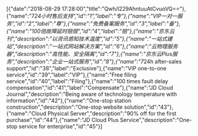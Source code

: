 [{"date":"2018-08-29 17:28:00","title":"Qwh/l229AhntuuAtCvuoVQ=="},{"name":"7*24小时售后支持","id":"1","label":"专"},{"name":"VIP一对一服务","id":"2","label":"尊"},{"name":"免费备案服务","id":"3","label":"备"},{"name":"100倍故障延时赔偿","id":"4","label":"赔"},{"name":"京东云刊","description":"以资讯感知技术温度","id":"5"},{"name":"一站式建站","description":"一站式网站解决方案","id":"6"},{"name":"云物理服务器","description":"高性能、安全隔离","id":"7"},{"name":"京东云Plus服务","description":"企业一站式服务","id":"8"},{"name":"7*24h after-sales support","id":"38","label":"Exclusive"},{"name":"VIP one-to-one service","id":"39","label":"VIP"},{"name":"Free filing service","id":"40","label":"Filing"},{"name":"100 times fault delay compensation","id":"41","label":"Compensate"},{"name":"JD Cloud Journal","description":"Being aware of technology temperature with information","id":"42"},{"name":"One-stop station construction","description":"One-stop website solution","id":"43"},{"name":"Cloud Physical Server","description":"90% off for the first purchase","id":"44"},{"name":"JD Cloud Plus Service","description":"One-stop service for enterprise","id":"45"}]